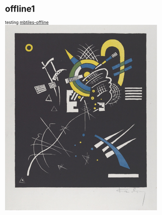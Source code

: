 # offline1
testing [mbtiles-offline](https://github.com/DenisCarriere/mbtiles-offline?files=1#metadata)
![kline-welten-vii](kline-welten-vii.jpg)

